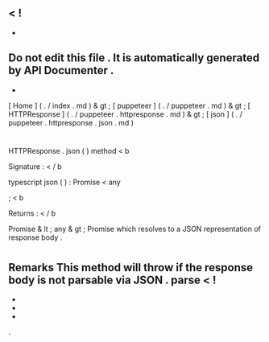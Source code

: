 <
!
-
-
Do
not
edit
this
file
.
It
is
automatically
generated
by
API
Documenter
.
-
-
>
[
Home
]
(
.
/
index
.
md
)
&
gt
;
[
puppeteer
]
(
.
/
puppeteer
.
md
)
&
gt
;
[
HTTPResponse
]
(
.
/
puppeteer
.
httpresponse
.
md
)
&
gt
;
[
json
]
(
.
/
puppeteer
.
httpresponse
.
json
.
md
)
#
#
HTTPResponse
.
json
(
)
method
<
b
>
Signature
:
<
/
b
>
typescript
json
(
)
:
Promise
<
any
>
;
<
b
>
Returns
:
<
/
b
>
Promise
&
lt
;
any
&
gt
;
Promise
which
resolves
to
a
JSON
representation
of
response
body
.
#
#
Remarks
This
method
will
throw
if
the
response
body
is
not
parsable
via
JSON
.
parse
<
!
-
-
-
-
>
.
